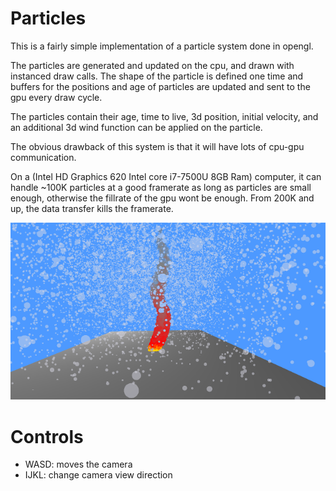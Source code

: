 # Particles

This is a fairly simple implementation of a particle system done in opengl.

The particles are generated and updated on the cpu, and drawn with instanced draw calls. The shape of the particle is defined one time and buffers for the positions and age of particles are updated and sent to the gpu every draw cycle.

The particles contain their age, time to live, 3d position, initial velocity, and an additional 3d wind function can be applied on the particle.

The obvious drawback of this system is that it will have lots of cpu-gpu communication.

On a (Intel HD Graphics 620 Intel core i7-7500U 8GB Ram) computer, it can handle ~100K particles at a good framerate as long as particles are small enough, otherwise the fillrate of the gpu wont be enough. From 200K and up, the data transfer kills the framerate.

![screenshot](../screenshots/particles_example.png)

# Controls
- WASD: moves the camera
- IJKL: change camera view direction
